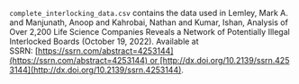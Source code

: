 `complete_interlocking_data.csv` contains the data used in Lemley, Mark A. and Manjunath, Anoop and Kahrobai, Nathan and Kumar, Ishan, Analysis of Over 2,200 Life Science Companies Reveals a Network of Potentially Illegal Interlocked Boards (October 19, 2022). Available at SSRN: [https://ssrn.com/abstract=4253144](https://ssrn.com/abstract=4253144) or [http://dx.doi.org/10.2139/ssrn.4253144](http://dx.doi.org/10.2139/ssrn.4253144).

